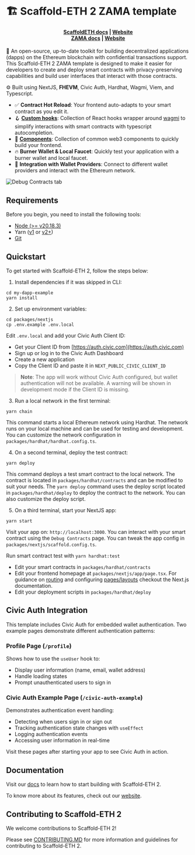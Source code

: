# 🏗 Scaffold-ETH 2 ZAMA template

<h4 align="center">
  <a href="https://docs.scaffoldeth.io">ScaffoldETH docs</a> |
  <a href="https://scaffoldeth.io">Website</a>
  <br>
  <a href="https://docs.zama.ai/homepage/">ZAMA docs</a> |
  <a href="https://www.zama.ai/">Website</a>
</h4>

🧪 An open-source, up-to-date toolkit for building decentralized applications (dapps) on the Ethereum blockchain with confidential transactions support. This Scaffold-ETH 2 ZAMA template is designed to make it easier for developers to create and deploy smart contracts with privacy-preserving capabilities and build user interfaces that interact with those contracts.

⚙️ Built using NextJS, **FHEVM**, Civic Auth, Hardhat, Wagmi, Viem, and Typescript.

- ✅ **Contract Hot Reload**: Your frontend auto-adapts to your smart contract as you edit it.
- 🪝 **[Custom hooks](https://docs.scaffoldeth.io/hooks/)**: Collection of React hooks wrapper around [wagmi](https://wagmi.sh/) to simplify interactions with smart contracts with typescript autocompletion.
- 🧱 [**Components**](https://docs.scaffoldeth.io/components/): Collection of common web3 components to quickly build your frontend.
- 🔥 **Burner Wallet & Local Faucet**: Quickly test your application with a burner wallet and local faucet.
- 🔐 **Integration with Wallet Providers**: Connect to different wallet providers and interact with the Ethereum network.

![Debug Contracts tab](https://github.com/scaffold-eth/scaffold-eth-2/assets/55535804/b237af0c-5027-4849-a5c1-2e31495cccb1)

## Requirements

Before you begin, you need to install the following tools:

- [Node (>= v20.18.3)](https://nodejs.org/en/download/)
- Yarn ([v1](https://classic.yarnpkg.com/en/docs/install/) or [v2+](https://yarnpkg.com/getting-started/install))
- [Git](https://git-scm.com/downloads)

## Quickstart

To get started with Scaffold-ETH 2, follow the steps below:

1. Install dependencies if it was skipped in CLI:

```
cd my-dapp-example
yarn install
```

2. Set up environment variables:

```
cd packages/nextjs
cp .env.example .env.local
```

Edit `.env.local` and add your Civic Auth Client ID:
- Get your Client ID from [https://auth.civic.com](https://auth.civic.com)
- Sign up or log in to the Civic Auth Dashboard
- Create a new application
- Copy the Client ID and paste it in `NEXT_PUBLIC_CIVIC_CLIENT_ID`

> **Note**: The app will work without Civic Auth configured, but wallet authentication will not be available. A warning will be shown in development mode if the Client ID is missing.

3. Run a local network in the first terminal:

```
yarn chain
```

This command starts a local Ethereum network using Hardhat. The network runs on your local machine and can be used for testing and development. You can customize the network configuration in `packages/hardhat/hardhat.config.ts`.

4. On a second terminal, deploy the test contract:

```
yarn deploy
```

This command deploys a test smart contract to the local network. The contract is located in `packages/hardhat/contracts` and can be modified to suit your needs. The `yarn deploy` command uses the deploy script located in `packages/hardhat/deploy` to deploy the contract to the network. You can also customize the deploy script.

5. On a third terminal, start your NextJS app:

```
yarn start
```

Visit your app on: `http://localhost:3000`. You can interact with your smart contract using the `Debug Contracts` page. You can tweak the app config in `packages/nextjs/scaffold.config.ts`.

Run smart contract test with `yarn hardhat:test`

- Edit your smart contracts in `packages/hardhat/contracts`
- Edit your frontend homepage at `packages/nextjs/app/page.tsx`. For guidance on [routing](https://nextjs.org/docs/app/building-your-application/routing/defining-routes) and configuring [pages/layouts](https://nextjs.org/docs/app/building-your-application/routing/pages-and-layouts) checkout the Next.js documentation.
- Edit your deployment scripts in `packages/hardhat/deploy`

## Civic Auth Integration

This template includes Civic Auth for embedded wallet authentication. Two example pages demonstrate different authentication patterns:

### Profile Page (`/profile`)
Shows how to use the `useUser` hook to:
- Display user information (name, email, wallet address)
- Handle loading states
- Prompt unauthenticated users to sign in

### Civic Auth Example Page (`/civic-auth-example`)
Demonstrates authentication event handling:
- Detecting when users sign in or sign out
- Tracking authentication state changes with `useEffect`
- Logging authentication events
- Accessing user information in real-time

Visit these pages after starting your app to see Civic Auth in action.


## Documentation

Visit our [docs](https://docs.scaffoldeth.io) to learn how to start building with Scaffold-ETH 2.

To know more about its features, check out our [website](https://scaffoldeth.io).

## Contributing to Scaffold-ETH 2

We welcome contributions to Scaffold-ETH 2!

Please see [CONTRIBUTING.MD](https://github.com/scaffold-eth/scaffold-eth-2/blob/main/CONTRIBUTING.md) for more information and guidelines for contributing to Scaffold-ETH 2.
